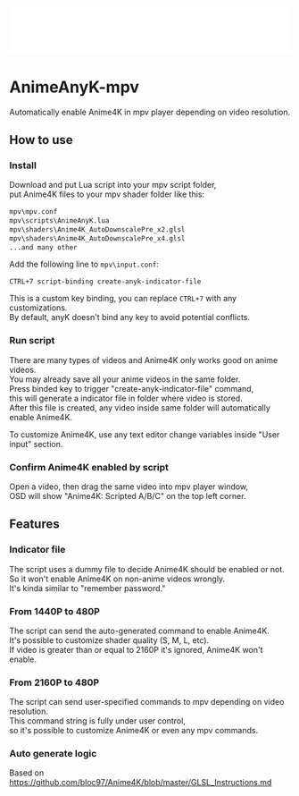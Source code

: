 ![](https://raw.githubusercontent.com/mhtvsSFrpHdE/contact-me/master/AboutIssue.svg)

# AnimeAnyK-mpv

Automatically enable Anime4K in mpv player depending on video resolution.

## How to use

### Install

Download and put Lua script into your mpv script folder,  
put Anime4K files to your mpv shader folder like this:

```
mpv\mpv.conf
mpv\scripts\AnimeAnyK.lua
mpv\shaders\Anime4K_AutoDownscalePre_x2.glsl
mpv\shaders\Anime4K_AutoDownscalePre_x4.glsl
...and many other
```

Add the following line to `mpv\input.conf`:

```
CTRL+7 script-binding create-anyk-indicator-file
```

This is a custom key binding, you can replace `CTRL+7` with any customizations.  
By default, anyK doesn't bind any key to avoid potential conflicts.

### Run script

There are many types of videos and Anime4K only works good on anime videos.  
You may already save all your anime videos in the same folder.  
Press binded key to trigger "create-anyk-indicator-file" command,  
this will generate a indicator file in folder where video is stored.  
After this file is created, any video inside same folder will automatically enable Anime4K.

To customize Anime4K, use any text editor change variables inside "User input" section.

### Confirm Anime4K enabled by script

Open a video, then drag the same video into mpv player window,  
OSD will show "Anime4K: Scripted A/B/C" on the top left corner.

## Features

### Indicator file

The script uses a dummy file to decide Anime4K should be enabled or not.  
So it won't enable Anime4K on non-anime videos wrongly.  
It's kinda similar to "remember password."

### From 1440P to 480P

The script can send the auto-generated command to enable Anime4K.  
It's possible to customize shader quality (S, M, L, etc).  
If video is greater than or equal to 2160P it's ignored, Anime4K won't enable.

### From 2160P to 480P

The script can send user-specified commands to mpv depending on video resolution.  
This command string is fully under user control,  
so it's possible to customize Anime4K or even any mpv commands.

### Auto generate logic

Based on https://github.com/bloc97/Anime4K/blob/master/GLSL_Instructions.md
